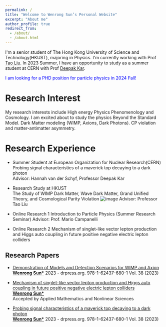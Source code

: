 ```yaml
---
permalink: /
title: "Welcome to Wenrong Sun’s Personal Website"
excerpt: "About me"
author_profile: true
redirect_from: 
  - /about/
  - /about.html
---
```


I'm a senior student of The Hong Kong University of Science and Technology(HKUST), majoring in Physics. I'm currently working with Prof [Tao Liu](https://physics.ust.hk/eng/people_detail.php?pplcat=1&id=38). In 2023 Summer, I have an opportunity to study as a summer student at CERN with Prof [Deepak Kar](https://atlas.cern/authors/deepak-kar).

<span style="color:blue">I am looking for a PHD position for particle physics in 2024 Fall!</span>


Research Interest
======
My research interests include High energy Physics Phenomenology and Cosmology. I am excited about to study the physics Beyond the Standard Model. Dark Matter modeling (WIMP, Axions, Dark Photons). CP violation and matter-antimatter asymmetry.


Research Experience
======
* Summer Student at European Organization for Nuclear Research(CERN) \
  Probing signal characteristics of a maverick top decaying to a dark photon\
  Advisor: Hannah van der Schyf, Professor Deepak Kar

* Research Study at HKUST \
  The Study of WIMP Dark Matter, Wave Dark Matter, Grand Unified Theory, and Cosmological Parity Violation  ![image](https://github.com/WenrongSun7/WenrongSun7.github.io/assets/153833459/6f606ee2-bcb6-4dae-884e-ba02b4169625)
  Advisor: Professor Tao Liu

* Online Research 1
  Introduction to Particle Physics (Summer Research Seminar)
  Advisor: Prof. Mario Campanelli

* Online Research 2
  Mechanism of singlet-like vector lepton production and Higgs auto coupling in future positive negative electric lepton colliders



Research Papers
------
  
* [Demonstration of Models and Detection Scenarios for WIMP and Axion](https://www.researchgate.net/publication/369467898_Demonstration_of_Models_and_Detection_Scenarios_for_WIMP_And_Axion) \
  **<ins>Wenrong Sun\*</ins>** 2023 - drpress.org. 978-1-62437-680-1 Vol. 38 (2023)
  
* [Mechanism of singlet-like vector lepton production and Higgs auto coupling in future positive negative electric lepton colliders]() \
  **<ins>Wenrong Sun\*</ins>** \
  Accepted by Applied Mathematics and Nonlinear Sciences

* [Probing signal characteristics of a maverick top decaying to a dark photon](http://cds.cern.ch/record/2866228?ln=zh_CN) \
  **<ins>Wenrong Sun\*</ins>** 2023 - drpress.org. 978-1-62437-680-1 Vol. 38 (2023)
  



